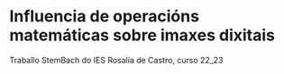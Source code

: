 # Influencia de operacións matemáticas sobre imaxes dixitais
Traballo StemBach do IES Rosalía de Castro, curso 22_23
